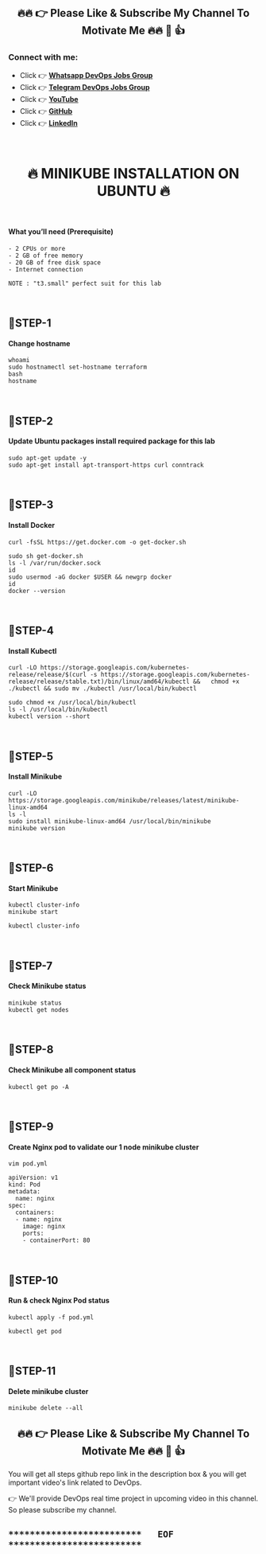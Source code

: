 <h2 align="center">🔥🔥 👉 Please Like & Subscribe My Channel To Motivate Me 🔥🔥 🙏 👍</h2>

<h3 align="left">Connect with me:</h3>
<p align="left">

- Click 👉 **[Whatsapp DevOps Jobs Group](https://chat.whatsapp.com/J1oriqe9ckc9NolOiStPti)**
- Click 👉 **[Telegram DevOps Jobs Group](https://t.me/DevOps_Linux_Jobs)**
- Click 👉 **[YouTube](https://www.youtube.com/@sunnygodiwal007/)**
- Click 👉 **[GitHub](https://github.com/sunnydevops2022/)**
- Click 👉 **[LinkedIn](https://www.linkedin.com/in/sunnygodiwal/)**

<br/>

<h1 align="center">🔥 MINIKUBE INSTALLATION ON UBUNTU 🔥</h1>

<br/>

#### What you’ll need (Prerequisite)
```
- 2 CPUs or more
- 2 GB of free memory
- 20 GB of free disk space
- Internet connection

NOTE : "t3.small" perfect suit for this lab
```

<br/>

## 🔹STEP-1
#### Change hostname
```
whoami
sudo hostnamectl set-hostname terraform
bash
hostname
```

<br/>

## 🔹STEP-2
#### Update Ubuntu packages install required package for this lab
```
sudo apt-get update -y
sudo apt-get install apt-transport-https curl conntrack
```

<br/>

## 🔹STEP-3
#### Install Docker
```
curl -fsSL https://get.docker.com -o get-docker.sh

sudo sh get-docker.sh
ls -l /var/run/docker.sock
id
sudo usermod -aG docker $USER && newgrp docker
id
docker --version
```

<br/>

## 🔹STEP-4
#### Install Kubectl
```
curl -LO https://storage.googleapis.com/kubernetes-release/release/$(curl -s https://storage.googleapis.com/kubernetes-release/release/stable.txt)/bin/linux/amd64/kubectl &&   chmod +x ./kubectl && sudo mv ./kubectl /usr/local/bin/kubectl

sudo chmod +x /usr/local/bin/kubectl
ls -l /usr/local/bin/kubectl
kubectl version --short
```

<br/>

## 🔹STEP-5
#### Install Minikube
```
curl -LO https://storage.googleapis.com/minikube/releases/latest/minikube-linux-amd64
ls -l 
sudo install minikube-linux-amd64 /usr/local/bin/minikube
minikube version
```

<br/>

## 🔹STEP-6
#### Start Minikube
```
kubectl cluster-info
minikube start

kubectl cluster-info
```

<br/>

## 🔹STEP-7
#### Check Minikube status
```
minikube status
kubectl get nodes
```

<br/>

## 🔹STEP-8
#### Check Minikube all component status
```
kubectl get po -A
```

<br/>

## 🔹STEP-9
#### Create Nginx pod to validate our 1 node minikube cluster
```
vim pod.yml
```

```
apiVersion: v1
kind: Pod
metadata:
  name: nginx
spec:
  containers:
  - name: nginx
    image: nginx
    ports:
    - containerPort: 80
```

<br/>

## 🔹STEP-10
#### Run & check Nginx Pod status
```
kubectl apply -f pod.yml

kubectl get pod
```

<br/>

## 🔹STEP-11
#### Delete minikube cluster
```
minikube delete --all
```

<h2 align="center">🔥🔥 👉 Please Like & Subscribe My Channel To Motivate Me 🔥🔥 🙏 👍</h2>

You will get all steps github repo link in the description box & you will get important video's link related to DevOps.

👉 We'll provide DevOps real time project in upcoming video in this channel. So please subscribe my channel.

## `*************************   EOF   *************************`
